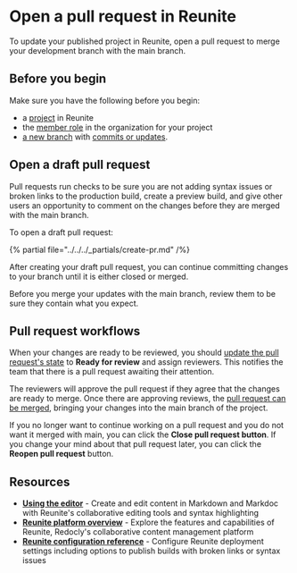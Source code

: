 # Open a pull request in Reunite

To update your published project in Reunite, open a pull request to merge your development branch with the main branch.

## Before you begin

Make sure you have the following before you begin:

- a [project](../projects.md) in Reunite
- the [member role](../../../access/roles.md#organization-roles) in the organization for your project
- [a new branch](../use-editor.md#create-a-new-branch) with [commits or updates](../use-editor.md#commit-updates).

## Open a draft pull request

Pull requests run checks to be sure you are not adding syntax issues or broken links to the production build, create a preview build, and give other users an opportunity to comment on the changes before they are merged with the main branch.

To open a draft pull request:

{% partial file="../../../_partials/create-pr.md" /%}

After creating your draft pull request, you can continue committing changes to your branch until it is either closed or merged.

Before you merge your updates with the main branch, review them to be sure they contain what you expect.

## Pull request workflows

When your changes are ready to be reviewed, you should [update the pull request's state](./manage-pull-requests.md#update-state) to **Ready for review** and assign reviewers.
This notifies the team that there is a pull request awaiting their attention.

The reviewers will approve the pull request if they agree that the changes are ready to merge.
Once there are approving reviews, the [pull request can be merged](./review-pull-request.md#merge-a-pull-request), bringing your changes into the main branch of the project.

If you no longer want to continue working on a pull request and you do not want it merged with main, you can click the **Close pull request button**.
If you change your mind about that pull request later, you can click the **Reopen pull request** button.

## Resources

- **[Using the editor](../use-editor.md)** - Create and edit content in Markdown and Markdoc with Reunite's collaborative editing tools and syntax highlighting
- **[Reunite platform overview](../../reunite.md)** - Explore the features and capabilities of Reunite, Redocly's collaborative content management platform
- **[Reunite configuration reference](../../../config/reunite.md)** - Configure Reunite deployment settings including options to publish builds with broken links or syntax issues
